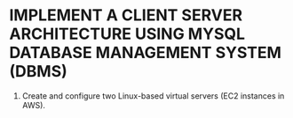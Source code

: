 # IMPLEMENT A CLIENT SERVER ARCHITECTURE USING MYSQL DATABASE MANAGEMENT SYSTEM (DBMS)
1. Create and configure two Linux-based virtual servers (EC2 instances in AWS).
#

